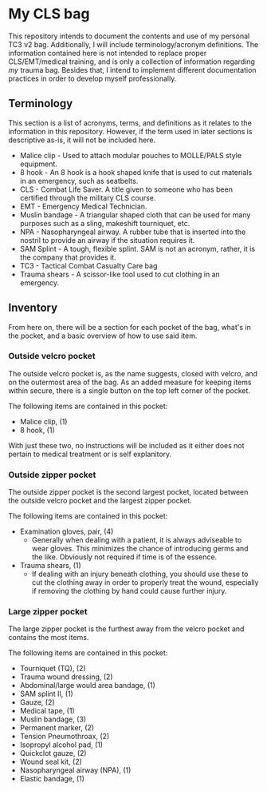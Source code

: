 # My CLS bag

This repository intends to document the contents and use of my personal TC3 v2 bag. Additionally, I will include terminology/acronym definitions. The information contained here is not intended to replace proper CLS/EMT/medical training, and is only a collection of information regarding *my* trauma bag.
Besides that, I intend to implement different documentation practices in order to develop myself professionally.

## Terminology

This section is a list of acronyms, terms, and definitions as it relates to the information in this repository. However, if the term used in later sections is descriptive as-is, it will not be included here.

- Malice clip - Used to attach modular pouches to MOLLE/PALS style equipment.
- 8 hook - An 8 hook is a hook shaped knife that is used to cut materials in an emergency, such as seatbelts.
- CLS - Combat Life Saver. A title given to someone who has been certified through the military CLS course.
- EMT - Emergency Medical Technician.
- Muslin bandage - A triangular shaped cloth that can be used for many purposes such as a sling, makeshift tourniquet, etc.
- NPA - Nasopharyngeal airway. A rubber tube that is inserted into the nostril to provide an airway if the situation requires it.
- SAM Splint - A tough, flexible splint. SAM is not an acronym, rather, it is the company that provides it.
- TC3 - Tactical Combat Casualty Care bag
- Trauma shears - A scissor-like tool used to cut clothing in an emergency.

## Inventory

From here on, there will be a section for each pocket of the bag, what's in the pocket, and a basic overview of how to use said item.

### Outside velcro pocket

The outside velcro pocket is, as the name suggests, closed with velcro, and on the outermost area of the bag. As an added measure for keeping items within secure, there is a single button on the top left corner of the pocket.

The following items are contained in this pocket:

- Malice clip, (1)
- 8 hook, (1)

With just these two, no instructions will be included as it either does not pertain to medical treatment or is self explanitory.

### Outside zipper pocket

The outside zipper pocket is the second largest pocket, located between the outside velcro pocket and the largest zipper pocket.

The following items are contained in this pocket:

- Examination gloves, pair, (4)
  - Generally when dealing with a patient, it is always adviseable to wear gloves. This minimizes the chance of introducing germs and the like. Obviously not required if time is of the essence.
- Trauma shears, (1)
  - If dealing with an injury beneath clothing, you should use these to cut the clothing away in order to properly treat the wound, especially if removing the clothing by hand could cause further injury.

### Large zipper pocket

The large zipper pocket is the furthest away from the velcro pocket and contains the most items.

The following items are contained in this pocket:

- Tourniquet (TQ), (2)
- Trauma wound dressing, (2)
- Abdominal/large would area bandage, (1)
- SAM splint II, (1)
- Gauze, (2)
- Medical tape, (1)
- Muslin bandage, (3)
- Permanent marker, (2)
- Tension Pneumothroax, (2)
- Isopropyl alcohol pad, (1)
- Quickclot gauze, (2)
- Wound seal kit, (2)
- Nasopharyngeal airway (NPA), (1)
- Elastic bandage, (1)
